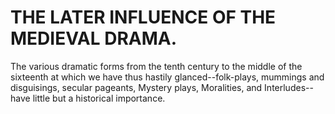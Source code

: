 THE LATER INFLUENCE OF THE MEDIEVAL DRAMA.
==========================================

The various dramatic forms from the tenth century to the middle of the
sixteenth at which we have thus hastily glanced--folk-plays, mummings
and disguisings, secular pageants, Mystery plays, Moralities, and
Interludes--have little but a historical importance.


